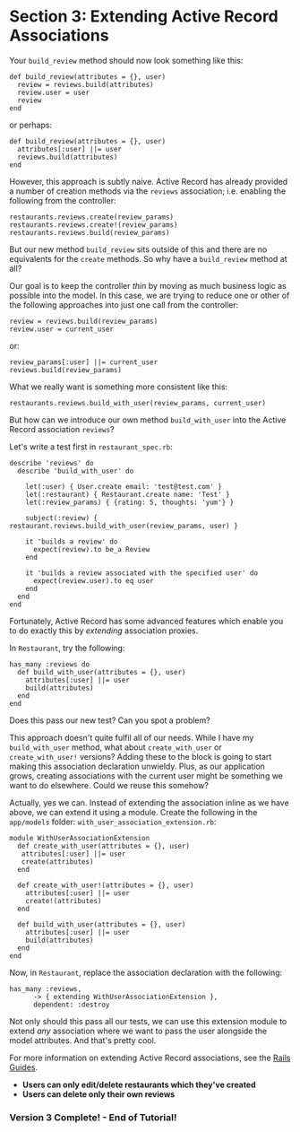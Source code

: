 # Section 3: Extending Active Record Associations

Your `build_review` method should now look something like this:

```
def build_review(attributes = {}, user)
  review = reviews.build(attributes)
  review.user = user
  review
end
```
or perhaps:

```
def build_review(attributes = {}, user)
  attributes[:user] ||= user
  reviews.build(attributes)
end
```

However, this approach is subtly naive.  Active Record has already provided a number of creation methods via the `reviews` association; i.e. enabling the following from the controller:
```
restaurants.reviews.create(review_params)
restaurants.reviews.create!(review_params)
restaurants.reviews.build(review_params)
```
But our new method `build_review` sits outside of this and there are no equivalents for the `create` methods.  So why have a `build_review` method at all?

Our goal is to keep the controller _thin_ by moving as much business logic as possible into the model.  In this case, we are trying to reduce one or other of the following approaches into just one call from the controller:
```
review = reviews.build(review_params)
review.user = current_user
```
or:
```
review_params[:user] ||= current_user
reviews.build(review_params)
```

What we really want is something more consistent like this:
```
restaurants.reviews.build_with_user(review_params, current_user)
```
But how can we introduce our own method `build_with_user` into the Active Record association `reviews`?

Let's write a test first in `restaurant_spec.rb`:
```
describe 'reviews' do
  describe 'build_with_user' do

    let(:user) { User.create email: 'test@test.com' }
    let(:restaurant) { Restaurant.create name: 'Test' }
    let(:review_params) { {rating: 5, thoughts: 'yum'} }

    subject(:review) { restaurant.reviews.build_with_user(review_params, user) }

    it 'builds a review' do
      expect(review).to be_a Review
    end

    it 'builds a review associated with the specified user' do
      expect(review.user).to eq user
    end
  end
end
```

Fortunately, Active Record has some advanced features which enable you to do exactly this by _extending_ association proxies.

In `Restaurant`, try the following:
```
has_many :reviews do
  def build_with_user(attributes = {}, user)
    attributes[:user] ||= user
    build(attributes)
  end
end
```
Does this pass our new test?  Can you spot a problem?

This approach doesn't quite fulfil all of our needs.  While I have my `build_with_user` method, what about `create_with_user` or `create_with_user!` versions?  Adding these to the block is going to start making this association declaration unwieldy.  Plus, as our application grows, creating associations with the current user might be something we want to do elsewhere.  Could we reuse this somehow?

Actually, yes we can.  Instead of extending the association inline as we have above, we can extend it using a module.  Create the following in the `app/models` folder:
`with_user_association_extension.rb`:
```
module WithUserAssociationExtension
  def create_with_user(attributes = {}, user)
   attributes[:user] ||= user
   create(attributes)
  end

  def create_with_user!(attributes = {}, user)
    attributes[:user] ||= user
    create!(attributes)
  end

  def build_with_user(attributes = {}, user)
    attributes[:user] ||= user
    build(attributes)
  end
end
```
Now, in `Restaurant`, replace the association declaration with the following:
```
has_many :reviews,
      -> { extending WithUserAssociationExtension },
      dependent: :destroy
```

Not only should this pass all our tests, we can use this extension module to extend _any_ association where we want to pass the user alongside the model attributes.  And that's pretty cool.

For more information on extending Active Record associations, see the [Rails Guides](http://guides.rubyonrails.org/association_basics.html#association-extensions).


* **Users can only edit/delete restaurants which they've created**
* **Users can delete only their own reviews**

### Version 3 Complete! - End of Tutorial!
